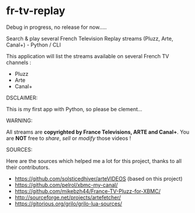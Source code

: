 # fr-tv-replay
Debug in progress, no release for now.....

Search &amp; play several French Television Replay streams (Pluzz, Arte, Canal+) - Python / CLI

This application will list the streams available on several French TV channels :
 * Pluzz
 * Arte
 * Canal+

DSCLAIMER:

This is my first app with Python, so please be clement...

WARNING:

All streams are **copyrighted by France Televisions, ARTE and Canal+**. 
You are **NOT** free to *share*, *sell* or *modify* those videos !

SOURCES:

Here are the sources which helped me a lot for this project, thanks to all their contributors.
 * https://github.com/solsticedhiver/arteVIDEOS (based on this project)
 * https://github.com/pelrol/xbmc-my-canal/
 * https://github.com/mikebzh44/France-TV-Pluzz-for-XBMC/
 * http://sourceforge.net/projects/artefetcher/
 * https://gitorious.org/grilo/grilo-lua-sources/
